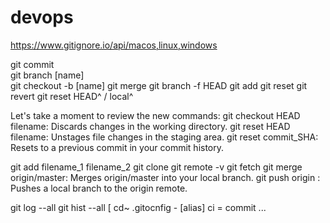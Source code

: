 # devops
https://www.gitignore.io/api/macos,linux,windows

git commit </br>
git branch [name]  </br>
git checkout -b [name]
git merge 
git branch -f HEAD
git add
git reset
git revert
git reset HEAD^ / local^

Let's take a moment to review the new commands: git checkout HEAD filename: Discards changes in the working directory. git reset HEAD filename: Unstages file changes in the staging area. git reset commit_SHA: Resets to a previous commit in your commit history.

git add filename_1 filename_2
git clone
git remote -v
git fetch
git merge origin/master: Merges origin/master into your local branch.
git push origin : Pushes a local branch to the origin remote.

git log --all
git hist --all
[ cd~ .gitocnfig -
[alias]
ci = commit
...
